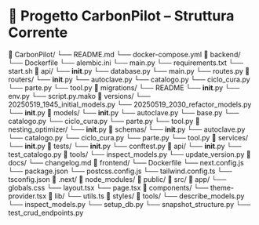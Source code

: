 # 🧱 Progetto CarbonPilot – Struttura Corrente

📁 CarbonPilot/
    └── README.md
    └── docker-compose.yml
    📁 backend/
        └── Dockerfile
        └── alembic.ini
        └── main.py
        └── requirements.txt
        └── start.sh
        📁 api/
            └── __init__.py
            └── database.py
            └── main.py
            └── routes.py
            📁 routers/
                └── __init__.py
                └── autoclave.py
                └── catalogo.py
                └── ciclo_cura.py
                └── parte.py
                └── tool.py
        📁 migrations/
            └── README
            └── __init__.py
            └── env.py
            └── script.py.mako
            📁 versions/
                └── 20250519_1945_initial_models.py
                └── 20250519_2030_refactor_models.py
                └── __init__.py
        📁 models/
            └── __init__.py
            └── autoclave.py
            └── base.py
            └── catalogo.py
            └── ciclo_cura.py
            └── parte.py
            └── tool.py
        📁 nesting_optimizer/
            └── __init__.py
        📁 schemas/
            └── __init__.py
            └── autoclave.py
            └── catalogo.py
            └── ciclo_cura.py
            └── parte.py
            └── tool.py
        📁 services/
            └── __init__.py
        📁 tests/
            └── __init__.py
            └── conftest.py
            📁 api/
                └── __init__.py
                └── test_catalogo.py
        📁 tools/
            └── inspect_models.py
            └── update_version.py
    📁 docs/
        └── changelog.md
    📁 frontend/
        └── Dockerfile
        └── next.config.js
        └── package.json
        └── postcss.config.js
        └── tailwind.config.ts
        └── tsconfig.json
        📁 .next/
        📁 node_modules/
        📁 public/
        📁 src/
            📁 app/
                └── globals.css
                └── layout.tsx
                └── page.tsx
            📁 components/
                └── theme-provider.tsx
            📁 lib/
                └── utils.ts
            📁 styles/
    📁 tools/
        └── describe_models.py
        └── inspect_models.py
        └── setup_db.py
        └── snapshot_structure.py
        └── test_crud_endpoints.py